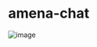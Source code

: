 # amena-chat

![image](https://github.com/user-attachments/assets/85a81041-44cf-4c77-8c27-dade305a400d)
